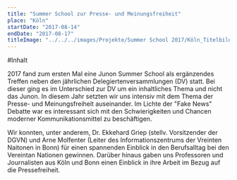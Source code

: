 ```yaml
---
title: "Summer School zur Presse- und Meinungsfreiheit"
place: "Köln"
startDate: "2017-08-14"
endDate: "2017-08-17"
titleImage: "../../../images/Projekte/Summer School 2017/Köln_Titelbild.jpg"
---
```


#Inhalt

2017 fand zum ersten Mal eine Junon Summer School als ergänzendes Treffen neben den jährlichen Delegiertenversammlungen (DV) statt. Bei dieser ging es im Unterschied zur DV um ein inhaltliches Thema und nicht das Junon. In diesem Jahr setzten wir uns intensiv mit dem Thema der Presse- und Meinungsfreiheit auseinander. Im Lichte der "Fake News" Debatte war es interessant sich mit den Schwierigkeiten und Chancen moderner Kommunikationsmittel zu beschäftigen.

Wir konnten, unter anderem, Dr. Ekkehard Griep (stellv. Vorsitzender der DGVN) und Arne Molfenter (Leiter des Informationszentrums der Vreinten Naitonen in Bonn) für einen spannenden Einblick in den Berufsalltag bei den Vereintan Nationen gewinnen. Darüber hinaus gaben uns Professoren und Journalisten aus Köln und Bonn einen Einblick in ihre Arbeit im Bezug auf die Pressefreiheit.
